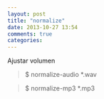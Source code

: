 ```yaml
---
layout: post
title: "normalize"
date: 2013-10-27 13:54
comments: true
categories: 
---
```

Ajustar volumen

>$ normalize-audio *.wav  

>$ normalize-mp3 *.mp3 

